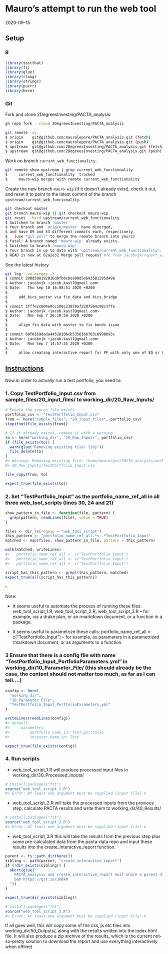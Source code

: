 Mauro’s attempt to run the web tool
================
2020-09-15

## Setup

### R

``` r
library(testthat)
library(fs)
library(glue)
library(rlang)
library(stringr)
library(purrr)
library(here)
```

### Git

Fork and clone 2DegreesInvesting/PACTA\_analysis:

``` bash
gh repo fork --clone 2DegreesInvesting/PACTA_analysis
```

``` bash
git remote -vv
$ origin    git@github.com:maurolepore/PACTA_analysis.git (fetch)
$ origin    git@github.com:maurolepore/PACTA_analysis.git (push)
$ upstream  git@github.com:2DegreesInvesting/PACTA_analysis.git (fetch)
$ upstream  git@github.com:2DegreesInvesting/PACTA_analysis.git (push)
```

Work on branch `current_web_functionality`.

``` bash
git remote show upstream | grep current_web_functionality
$     current_web_functionality  tracked
$     mauro-wip merges with remote current_web_functionality
```

Create the new branch `mauro-wip` (if it doesn’t already exist), check
it out, and reset it to point to the latest commit of the branch
`upstream/current_web_funcionality`.

``` bash
git checkout master
git branch mauro-wip || git checkout mauro-wip
git reset --hard upstream/current_web_functionality
$ Switched to branch 'master'
$ Your branch and 'origin/master' have diverged,
$ and have 89 and 53 different commits each, respectively.
$   (use "git pull" to merge the remote branch into yours)
$ fatal: A branch named 'mauro-wip' already exists.
$ Switched to branch 'mauro-wip'
$ Your branch is up to date with 'upstream/current_web_functionality'.
$ HEAD is now at 62a2e32 Merge pull request #76 from jacobvjk/report_with_eq_or_cb
```

See the latest history.

``` bash
git log --no-merges -3
$ commit 290d508192016d0fb0cbea90d5e693581295d49b
$ Author: jacobvjk <jacob.kastl@gmail.com>
$ Date:   Thu Sep 10 16:08:51 2020 +0200
$ 
$     add_bics_sector via fin_data and bics_bridge
$ 
$ commit 3fffe2c804e9cc100c23878af2207564c98c3ffe
$ Author: jacobvjk <jacob.kastl@gmail.com>
$ Date:   Mon Sep 7 20:10:58 2020 +0200
$ 
$     align fin data with master to fix bonds issue
$ 
$ commit 60f0169dada44528106cb53561b6703c8998b93c
$ Author: jacobvjk <jacob.kastl@gmail.com>
$ Date:   Mon Sep 7 14:57:55 2020 +0200
$ 
$     allow creating interactive report for PF with only one of EQ or CB
```

## [Instructions](https://bit.ly/2RCRJn7)

Now in order to actually run a test portfolio, you need to:

### 1\. Copy TestPortfolio\_Input.csv from sample\_files/20\_input\_files/ to working\_dir/20\_Raw\_Inputs/

``` r
# Ensure the source file exists
portfolio_csv <- "TestPortfolio_Input.csv"
from <- here("sample_files", "20_input_files", portfolio_csv)
stopifnot(file_exists(from))

# If it already exists, remove it with a warning
to <- here("working_dir", "20_Raw_Inputs", portfolio_csv)
if (file_exists(to)) {
  warn(glue("Removing existing file: {to}"))
  file_delete(to)
}
#> Warning: Removing existing file: /home/mauro/git/PACTA_analysis/working_dir/
#> 20_Raw_Inputs/TestPortfolio_Input.csv
```

``` r
file_copy(from, to)
```

``` r
expect_true(file_exists(to))
```

### 2\. Set “TestPortfolio\_Input” as the portfolio\_name\_ref\_all in all three web\_tool\_scripts (lines 30, 24 and 21)

``` r
show_pattern_in_file <- function(file, pattern) {
  grep(pattern, readLines(file), value = TRUE)
}
```

``` r
files <- dir_ls(regexp = "web_tool_script")
this_pattern <- "portfolio_name_ref_all.*<-.*TestPortfolio_Input"
matched <- map(files, show_pattern_in_file, pattern = this_pattern)

walk(matched, writeLines)
#>   portfolio_name_ref_all <- c("TestPortfolio_Input")
#>   portfolio_name_ref_all <- c("TestPortfolio_Input")
#>   portfolio_name_ref_all <- c("TestPortfolio_Input")
```

``` r
script_has_this_pattern <- grepl(this_pattern, matched)
expect_true(all(script_has_this_pattern))
```

–

Note:

  - It seems useful to automate the process of running these files:
    web\_tool\_script\_1.R, web\_tool\_script\_2.R,
    web\_tool\_script\_3.R – for example, via a drake plan, or an
    rmarkdown document, or a function in a package.

  - It seems useful to parametrize these calls:
    portfolio\_name\_ref\_all \<- c(“TestPortfolio\_Input”) – for
    example, as parameters in a parametrized rmarkdown document, or as
    arguments to a function.

### 3 Ensure that there is a config file with name “TestPortfolio\_Input\_PortfolioParameters.yml” in working\_dir/10\_Parameter\_File/ (this should already be the case, the content should not matter too much, as far as I can tell….)

``` r
config <- here(
  "working_dir",
  "10_Parameter_File",
  "TestPortfolio_Input_PortfolioParameters.yml"
)

writeLines(readLines(config))
#> default:
#>     parameters:
#>         portfolio_name_in: test_portfolio
#>         investor_name_in: Test
```

``` r
expect_true(file_exists(config))
```

### 4\. Run scripts

  - web\_tool\_script\_1.R will produce processed input files in
    working\_dir/30\_Processed\_Inputs/

<!-- end list -->

``` r
# install.packages("fst")
source("web_tool_script_1.R")
#> Error: At least one argument must be supplied (input file).n
```

  - web\_tool\_script\_2.R will take the processed inputs from the
    previous step, calculate PACTA results and write them to
    working\_dir/40\_Results/

<!-- end list -->

``` r
# install.packages("fst")
source("web_tool_script_2.R")
#> Error: At least one argument must be supplied (input file).n
```

  - web\_tool\_script\_3.R this will take the results from the previous
    step plus some pre-calculated data from the pacta-data repo and
    input these results into the create\_interactive\_report function.

<!-- end list -->

``` r
parent <- fs::path_dir(here())
sibling <- path(parent, "create_interactive_report")
if (!dir_exists(sibling)) {
  abort(glue("
    PACTA_analysis and create_interactive_report must share a parent directory
    See https://git.io/JUBkN
  "))
}

expect_true(dir_exists(sibling))
```

``` r
# install.packages("fst")
source("web_tool_script_3.R")
#> Error: At least one argument must be supplied (input file).n
```

If all goes well, this will copy some of the css, js etc files into
working\_dir/50\_Outputs/, along with the results written into the
index.html file. It will also produce a zip archive of the results,
which is the current not-so-pretty solution to download the report and
use everything interactively when offline)
